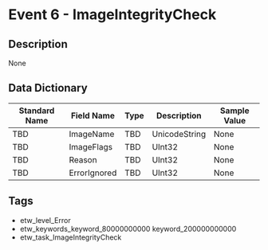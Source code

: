 # Event 6 - ImageIntegrityCheck

## Description
None

## Data Dictionary
|Standard Name|Field Name|Type|Description|Sample Value|
|---|---|---|---|---|
|TBD|ImageName|TBD|UnicodeString|None|None|
|TBD|ImageFlags|TBD|UInt32|None|None|
|TBD|Reason|TBD|UInt32|None|None|
|TBD|ErrorIgnored|TBD|UInt32|None|None|

## Tags
* etw_level_Error
* etw_keywords_keyword_80000000000 keyword_200000000000
* etw_task_ImageIntegrityCheck